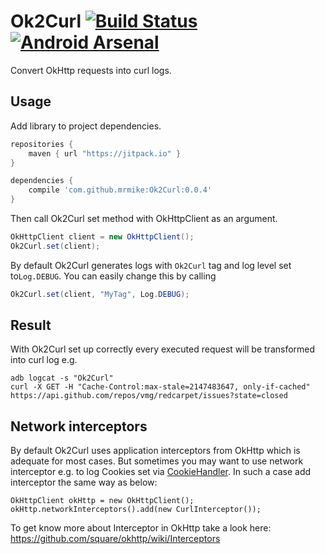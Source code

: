 # Ok2Curl [![Build Status](https://travis-ci.org/mrmike/Ok2Curl.svg)](https://travis-ci.org/mrmike/Ok2Curl) [![Android Arsenal](https://img.shields.io/badge/Android%20Arsenal-Ok2Curl-green.svg?style=flat)](https://android-arsenal.com/details/1/2653)

Convert OkHttp requests into curl logs.

## Usage
Add library to project dependencies.
```groovy
repositories {
    maven { url "https://jitpack.io" }
}

dependencies {
    compile 'com.github.mrmike:Ok2Curl:0.0.4'
}
```

Then call Ok2Curl set method with OkHttpClient as an argument.
```java
OkHttpClient client = new OkHttpClient();
Ok2Curl.set(client);
```

By default Ok2Curl generates logs with `Ok2Curl` tag and log level set to`Log.DEBUG`. You can easily change this by calling
```java
Ok2Curl.set(client, "MyTag", Log.DEBUG);
```

## Result
With Ok2Curl set up correctly every executed request will be transformed into curl log e.g.
```shell
adb logcat -s "Ok2Curl"
curl -X GET -H "Cache-Control:max-stale=2147483647, only-if-cached" https://api.github.com/repos/vmg/redcarpet/issues?state=closed
```

## Network interceptors
By default Ok2Curl uses application interceptors from OkHttp which is adequate for most cases. But sometimes you may want to use network interceptor e.g. to log Cookies set via [CookieHandler](http://docs.oracle.com/javase/6/docs/api/java/net/CookieHandler.html). In such a case add interceptor the same way as below:  

```
OkHttpClient okHttp = new OkHttpClient();
okHttp.networkInterceptors().add(new CurlInterceptor());
```

To get know more about Interceptor in OkHttp take a look here: https://github.com/square/okhttp/wiki/Interceptors
